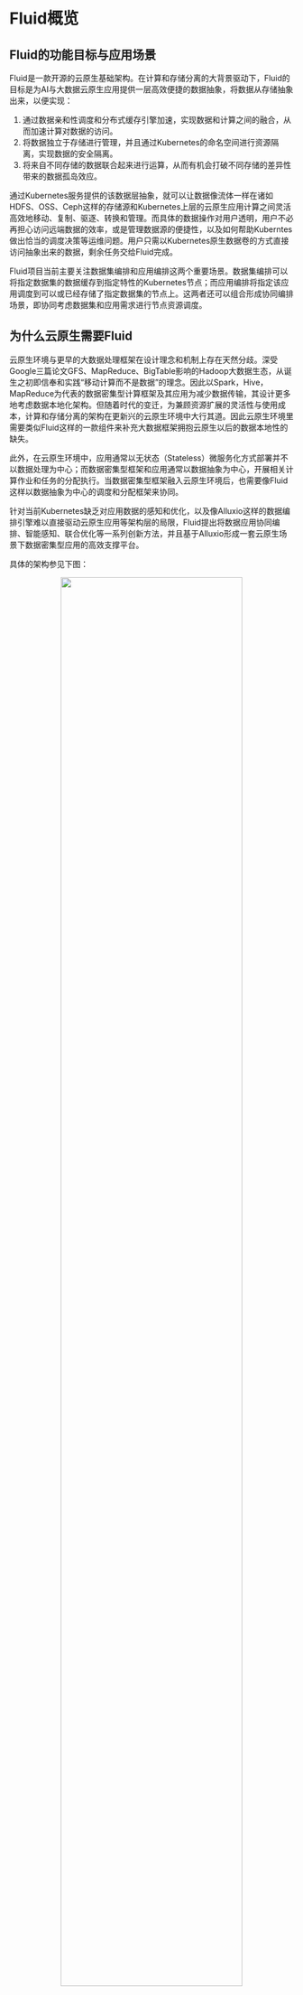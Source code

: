 # Fluid概览

## Fluid的功能目标与应用场景

Fluid是一款开源的云原生基础架构。在计算和存储分离的大背景驱动下，Fluid的目标是为AI与大数据云原生应用提供一层高效便捷的数据抽象，将数据从存储抽象出来，以便实现：
1. 通过数据亲和性调度和分布式缓存引擎加速，实现数据和计算之间的融合，从而加速计算对数据的访问。
2. 将数据独立于存储进行管理，并且通过Kubernetes的命名空间进行资源隔离，实现数据的安全隔离。
3. 将来自不同存储的数据联合起来进行运算，从而有机会打破不同存储的差异性带来的数据孤岛效应。

通过Kubernetes服务提供的该数据层抽象，就可以让数据像流体一样在诸如HDFS、OSS、Ceph这样的存储源和Kubernetes上层的云原生应用计算之间灵活高效地移动、复制、驱逐、转换和管理。而具体的数据操作对用户透明，用户不必再担心访问远端数据的效率，或是管理数据源的便捷性，以及如何帮助Kuberntes做出恰当的调度决策等运维问题。用户只需以Kubernetes原生数据卷的方式直接访问抽象出来的数据，剩余任务交给Fluid完成。

Fluid项目当前主要关注数据集编排和应用编排这两个重要场景。数据集编排可以将指定数据集的数据缓存到指定特性的Kubernetes节点；而应用编排将指定该应用调度到可以或已经存储了指定数据集的节点上。这两者还可以组合形成协同编排场景，即协同考虑数据集和应用需求进行节点资源调度。

## 为什么云原生需要Fluid
云原生环境与更早的大数据处理框架在设计理念和机制上存在天然分歧。深受Google三篇论文GFS、MapReduce、BigTable影响的Hadoop大数据生态，从诞生之初即信奉和实践“移动计算而不是数据”的理念。因此以Spark，Hive，MapReduce为代表的数据密集型计算框架及其应用为减少数据传输，其设计更多地考虑数据本地化架构。但随着时代的变迁，为兼顾资源扩展的灵活性与使用成本，计算和存储分离的架构在更新兴的云原生环境中大行其道。因此云原生环境里需要类似Fluid这样的一款组件来补充大数据框架拥抱云原生以后的数据本地性的缺失。

此外，在云原生环境中，应用通常以无状态（Stateless）微服务化方式部署并不以数据处理为中心；而数据密集型框架和应用通常以数据抽象为中心，开展相关计算作业和任务的分配执行。当数据密集型框架融入云原生环境后，也需要像Fluid这样以数据抽象为中心的调度和分配框架来协同。

针对当前Kubernetes缺乏对应用数据的感知和优化，以及像Alluxio这样的数据编排引擎难以直接驱动云原生应用等架构层的局限，Fluid提出将数据应用协同编排、智能感知、联合优化等一系列创新方法，并且基于Alluxio形成一套云原生场景下数据密集型应用的高效支撑平台。


具体的架构参见下图：
<div align="center">
  <img src="/architecture.png" title="architecture" height="80%" width="80%" alt="">
</div>

## 概念

**Dataset**: 数据集是逻辑上相关的一组数据的集合，会被运算引擎使用，比如大数据的Spark，AI场景的TensorFlow。而这些数据智能的应用会创造工业界的核心价值。Dataset的管理实际上也有多个维度，比如安全性，版本管理和数据加速。我们希望从数据加速出发，对于数据集的管理提供支持。

**Runtime**: 实现数据集安全性，版本管理和数据加速等能力的执行引擎，定义了一系列生命周期的接口。可以通过实现这些接口，支持数据集的管理和加速。


**AlluxioRuntime**: 来源于[Alluixo](https://www.alluxio.org/)社区，是支撑Dataset数据管理和缓存的执行引擎实现。Fluid通过管理和调度Alluxio Runtime实现数据集的可见性，弹性伸缩， 数据迁移。


## 核心组件

### 控制器(Fluid-controller-manager)

从逻辑上，每个控制器都是单独的进程，为了降低复杂性，它们都被编译到同一个可执行文件，并在一个进程中运行。

这些控制器包括：

**Dataset Controller**: 负责Dataset的生命周期管理，包括创建，与Runtime的绑定和解绑，删除。

**Runtime Controller**: 负责Runtime的生命周期管理，包括创建，扩缩容，缓存预热和清理的触发，删除等操作。

**Volume Controller**:  负责Dataset对应的数据卷的创建，删除。


### 调度器(Fluid-scheduler)

负责在调度过程，结合数据缓存的信息，选择符合条件的节点。

**Cache co-locality Plugin**: 结合Runtime中的数据缓存信息，对于使用数据集的应用进行调度。无需用户指定缓存节点。

**Prefetch Plugin**: 在调度过程中，根据应用使用数据的特性触发Runtime进行数据预热。


## 演示
我们提供了视频的Demo，为您展示如何通过Fluid提升数据访问速度。

### 演示 1: 加速文件访问

[![](https://fluid-imgs.oss-cn-shanghai.aliyuncs.com/public/imgs/remoteData_demo.png)](https://fluid-imgs.oss-cn-shanghai.aliyuncs.com/public/video/remote-file-accessing.mp4)


### 演示 2: 加速机器学习

[![](https://fluid-imgs.oss-cn-shanghai.aliyuncs.com/public/imgs/machineLearning.png)](https://fluid-imgs.oss-cn-shanghai.aliyuncs.com/public/video/machineLearning.mp4)

## 快速体验Fluid
Fluid需要运行在 Kubernetes v1.14 及以上版本，并且需要支持CSI存储。Fluid Operator的部署和管理是通过 Kubernetes 平台上的包管理工具 Helm v3实现的。运行 Fluid前请确保 Helm 已经正确安装在 Kubernetes 集群里。

你可以参照以下文档，安装和使用Fluid。
- [English](/guide/get_started.md)
- [简体中文](/zh/guide/get_started.md)
